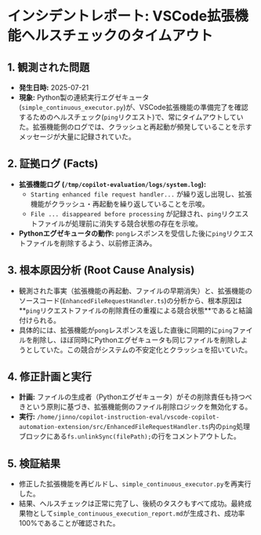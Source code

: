 # インシデントレポート: VSCode拡張機能ヘルスチェックのタイムアウト

## 1. 観測された問題

- **発生日時:** 2025-07-21
- **現象:** Python製の連続実行エグゼキュータ(`simple_continuous_executor.py`)が、VSCode拡張機能の準備完了を確認するためのヘルスチェック(`ping`リクエスト)で、常にタイムアウトしていた。拡張機能側のログでは、クラッシュと再起動が頻発していることを示すメッセージが大量に記録されていた。

## 2. 証拠ログ (Facts)

- **拡張機能ログ (`/tmp/copilot-evaluation/logs/system.log`):**
  - `Starting enhanced file request handler...` が繰り返し出現し、拡張機能がクラッシュ・再起動を繰り返していることを示唆。
  - `File ... disappeared before processing` が記録され、`ping`リクエストファイルが処理前に消失する競合状態の存在を示唆。
- **Pythonエグゼキュータの動作:** `pong`レスポンスを受信した後に`ping`リクエストファイルを削除するよう、以前修正済み。

## 3. 根本原因分析 (Root Cause Analysis)

- 観測された事実（拡張機能の再起動、ファイルの早期消失）と、拡張機能のソースコード(`EnhancedFileRequestHandler.ts`)の分析から、根本原因は**`ping`リクエストファイルの削除責任の重複による競合状態**であると結論付けられる。
- 具体的には、拡張機能が`pong`レスポンスを返した直後に同期的に`ping`ファイルを削除し、ほぼ同時にPythonエグゼキュータも同じファイルを削除しようとしていた。この競合がシステムの不安定化とクラッシュを招いていた。

## 4. 修正計画と実行

- **計画:** ファイルの生成者（Pythonエグゼキュータ）がその削除責任も持つべきという原則に基づき、拡張機能側のファイル削除ロジックを無効化する。
- **実行:** `/home/jinno/copilot-instruction-eval/vscode-copilot-automation-extension/src/EnhancedFileRequestHandler.ts`内の`ping`処理ブロックにある`fs.unlinkSync(filePath);`の行をコメントアウトした。

## 5. 検証結果

- 修正した拡張機能を再ビルドし、`simple_continuous_executor.py`を再実行した。
- 結果、ヘルスチェックは正常に完了し、後続のタスクもすべて成功。最終成果物として`simple_continuous_execution_report.md`が生成され、成功率100%であることが確認された。
